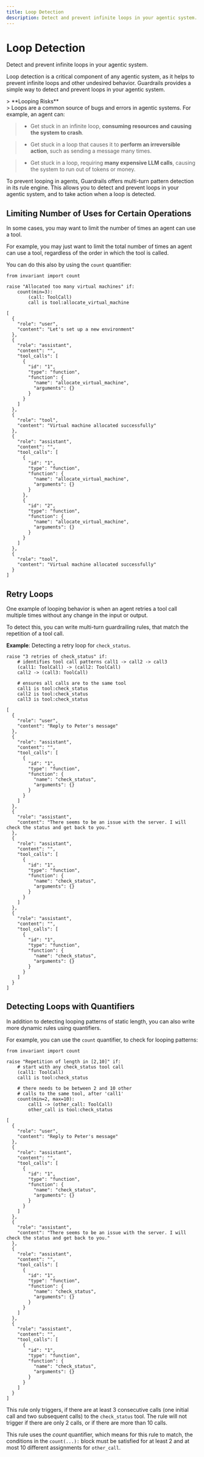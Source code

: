 ```yaml
---
title: Loop Detection
description: Detect and prevent infinite loops in your agentic system.
---
```



# Loop Detection

<div class='subtitle'>
Detect and prevent infinite loops in your agentic system.
</div>

Loop detection is a critical component of any agentic system, as it helps to prevent infinite loops and other undesired behavior. Guardrails provides a simple way to detect and prevent loops in your agentic system.

<div class='risks'/>
> **Looping Risks**<br/>
> Loops are a common source of bugs and errors in agentic systems. For example, an agent can:

> * Get stuck in an infinite loop, **consuming resources and causing the system to crash**.

> * Get stuck in a loop that causes it to **perform an irreversible action**, such as sending a message many times.

> * Get stuck in a loop, requiring **many expensive LLM calls**, causing the system to run out of tokens or money.

To prevent looping in agents, Guardrails offers multi-turn pattern detection in its rule engine. This allows you to detect and prevent loops in your agentic system, and to take action when a loop is detected.

## Limiting Number of Uses for Certain Operations

In some cases, you may want to limit the number of times an agent can use a tool.

For example, you may just want to limit the total number of times an agent can use a tool, regardless of the order in which the tool is called.

You can do this also by using the `count` quantifier:

```guardrail
from invariant import count

raise "Allocated too many virtual machines" if:
    count(min=3):
        (call: ToolCall)
        call is tool:allocate_virtual_machine
```

```example-trace
[
  {
    "role": "user",
    "content": "Let's set up a new environment"
  },
  {
    "role": "assistant",
    "content": "",
    "tool_calls": [
      {
        "id": "1",
        "type": "function",
        "function": {
          "name": "allocate_virtual_machine",
          "arguments": {}
        }
      }
    ]
  },
  {
    "role": "tool",
    "content": "Virtual machine allocated successfully"
  },
  {
    "role": "assistant",
    "content": "",
    "tool_calls": [
      {
        "id": "1",
        "type": "function",
        "function": {
          "name": "allocate_virtual_machine",
          "arguments": {}
        }
      },
      {
        "id": "2",
        "type": "function",
        "function": {
          "name": "allocate_virtual_machine",
          "arguments": {}
        }
      }
    ]
  },
  {
    "role": "tool",
    "content": "Virtual machine allocated successfully"
  }
]
```

## Retry Loops

One example of looping behavior is when an agent retries a tool call multiple times without any change in the input or output. 

To detect this, you can write multi-turn guardrailing rules, that match the repetition of a tool call.

**Example**: Detecting a retry loop for `check_status`.

```guardrail
raise "3 retries of check_status" if:
    # identifies tool call patterns call1 -> call2 -> call3
    (call1: ToolCall) -> (call2: ToolCall)
    call2 -> (call3: ToolCall)
    
    # ensures all calls are to the same tool
    call1 is tool:check_status
    call2 is tool:check_status
    call3 is tool:check_status
```

```example-trace
[
  {
    "role": "user",
    "content": "Reply to Peter's message"
  },
  {
    "role": "assistant",
    "content": "",
    "tool_calls": [
      {
        "id": "1",
        "type": "function",
        "function": {
          "name": "check_status",
          "arguments": {}
        }
      }
    ]
  },
  {
    "role": "assistant",
    "content": "There seems to be an issue with the server. I will check the status and get back to you."
  },
  {
    "role": "assistant",
    "content": "",
    "tool_calls": [
      {
        "id": "1",
        "type": "function",
        "function": {
          "name": "check_status",
          "arguments": {}
        }
      }
    ]
  },
  {
    "role": "assistant",
    "content": "",
    "tool_calls": [
      {
        "id": "1",
        "type": "function",
        "function": {
          "name": "check_status",
          "arguments": {}
        }
      }
    ]
  }
]
```

## Detecting Loops with Quantifiers

In addition to detecting looping patterns of static length, you can also write more dynamic rules using quantifiers.

For example, you can use the `count` quantifier, to check for looping patterns:

```guardrail
from invariant import count

raise "Repetition of length in [2,10]" if:
    # start with any check_status tool call
    (call1: ToolCall)
    call1 is tool:check_status
    
    # there needs to be between 2 and 10 other
    # calls to the same tool, after 'call1'
    count(min=2, max=10):
        call1 -> (other_call: ToolCall)
        other_call is tool:check_status
```

```example-trace
[
  {
    "role": "user",
    "content": "Reply to Peter's message"
  },
  {
    "role": "assistant",
    "content": "",
    "tool_calls": [
      {
        "id": "1",
        "type": "function",
        "function": {
          "name": "check_status",
          "arguments": {}
        }
      }
    ]
  },
  {
    "role": "assistant",
    "content": "There seems to be an issue with the server. I will check the status and get back to you."
  },
  {
    "role": "assistant",
    "content": "",
    "tool_calls": [
      {
        "id": "1",
        "type": "function",
        "function": {
          "name": "check_status",
          "arguments": {}
        }
      }
    ]
  },
  {
    "role": "assistant",
    "content": "",
    "tool_calls": [
      {
        "id": "1",
        "type": "function",
        "function": {
          "name": "check_status",
          "arguments": {}
        }
      }
    ]
  }
]
```

This rule only triggers, if there are at least 3 consecutive calls (one initial call and two subsequent calls) to the `check_status` tool. The rule will not trigger if there are only 2 calls, or if there are more than 10 calls.

This rule uses the  _count_ quantifier, which means for this rule to match, the conditions in the `count(...):` block must be satisfied for at least 2 and at most 10 different assignments for `other_call`.
